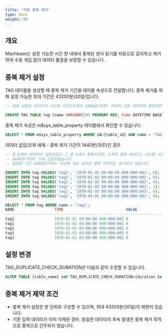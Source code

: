 ```yaml
---
title: '자동 중복 제거'
type: docs
weight: 90
---
```


## 개요

Machbase는 설정 가능한 시간 창 내에서 중복된 센서 읽기를 자동으로 감지하고 제거하여 수동 개입 없이 데이터 품질을 보장할 수 있습니다.

## 중복 제거 설정

TAG 테이블을 생성할 때 중복 제거 기간을 테이블 속성으로 전달합니다. 중복 제거를 위해 설정 가능한 최대 기간은 43200분(30일)입니다.

```sql
-- 새로 삽입된 데이터가 시스템 시간으로부터 1440분(하루) 이내의 기존 데이터와 중복되면 해당 데이터가 삭제됩니다.

CREATE TAG TABLE tag (name VARCHAR(20) PRIMARY KEY, time DATETIME BASETIME, value DOUBLE SUMMARIZED) TAG_DUPLICATE_CHECK_DURATION=1440;
```

중복 제거 속성은 m$sys_table_property 테이블에서 확인할 수 있습니다.
```sql
SELECT * FROM m$sys_table_property WHERE id={table_id} AND name = 'TAG_DUPLICATE_CHECK_DURATION';
```

데이터 삽입/조회 예제 - 중복 제거 기간이 1440분(하루)인 경우
```sql
-- 총 6개의 데이터가 삽입되었고 그 중 4개가 중복이지만, 1개의 중복 레코드는 시스템 시간(1970-01-03 09:00:00 000:000:003)으로부터
-- 1440분(하루) 전에 삽입되었습니다.
-- 설정된 기간 1440분(하루) 이내에 새로 삽입된 중복 데이터는 표시되지 않습니다.

INSERT INTO tag VALUES('tag1', '1970-01-01 09:00:00 000:000:001', 0);
INSERT INTO tag VALUES('tag1', '1970-01-02 09:00:00 000:000:001', 0);
INSERT INTO tag VALUES('tag1', '1970-01-02 09:00:00 000:000:002', 0);
INSERT INTO tag VALUES('tag1', '1970-01-02 09:00:00 000:000:002', 1);
INSERT INTO tag VALUES('tag1', '1970-01-03 09:00:00 000:000:003', 0);
INSERT INTO tag VALUES('tag1', '1970-01-01 09:00:00 000:000:001', 0);

SELECT * FROM tag WHERE name = 'tag1';
NAME                  TIME                            VALUE
--------------------------------------------------------------------------------------
tag1                  1970-01-01 09:00:00 000:000:001 0
tag1                  1970-01-02 09:00:00 000:000:001 0
tag1                  1970-01-02 09:00:00 000:000:002 0
tag1                  1970-01-03 09:00:00 000:000:003 0
tag1                  1970-01-01 09:00:00 000:000:001 0

```
## 설정 변경
TAG_DUPLICATE_CHECK_DURATION은 다음과 같이 수정할 수 있습니다.

```sql
ALTER TABLE {table_name} set TAG_DUPLICATE_CHECK_DURATION={duration in minutes};
```

## 중복 제거 제약 조건

* 중복 제거 설정은 분 단위로 구성할 수 있으며, 최대 43200분(30일)의 제한이 있습니다.
* 기존 입력 데이터가 이미 삭제된 경우, 동일한 데이터의 후속 발생은 중복 제거 목적으로 중복으로 간주되지 않습니다.
